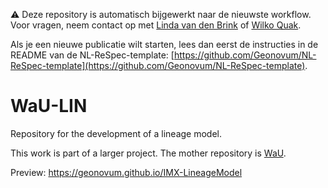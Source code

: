 ⚠️ Deze repository is automatisch bijgewerkt naar de nieuwste workflow.
Voor vragen, neem contact op met [Linda van den Brink](mailto:l.vandenbrink@geonovum.nl) of [Wilko Quak](mailto:w.quak@geonovum.nl).

Als je een nieuwe publicatie wilt starten, lees dan eerst de instructies in de README van de NL-ReSpec-template:
[https://github.com/Geonovum/NL-ReSpec-template](https://github.com/Geonovum/NL-ReSpec-template).

# WaU-LIN

Repository for the development of a lineage model.

This work is part of a larger project. The mother repository is [WaU](https://github.com/Geonovum/WaU).

Preview: <https://geonovum.github.io/IMX-LineageModel>
